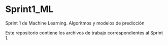 # Sprint1_ML
Sprint 1 de Machine Learning. Algoritmos y modelos de predicción

Este repositorio contiene los archivos de trabajo correspondientes al Sprint 1.
